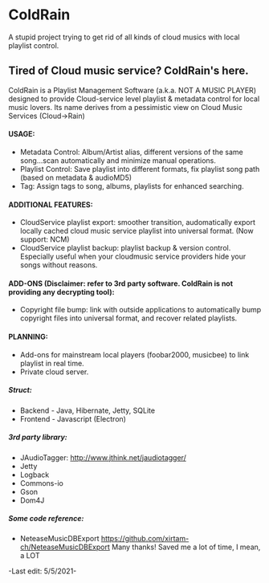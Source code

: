 # ColdRain
A stupid project trying to get rid of all kinds of cloud musics with local playlist control.


## Tired of Cloud music service? ColdRain's here.

ColdRain is a Playlist Management Software (a.k.a. NOT A MUSIC PLAYER) designed to provide Cloud-service level playlist & metadata control for local music lovers. Its name derives from a pessimistic view on Cloud Music Services (Cloud->Rain)

#### USAGE:
- Metadata Control: Album/Artist alias, different versions of the same song...scan automatically and minimize manual operations.
- Playlist Control: Save playlist into different formats, fix playlist song path (based on metadata & audioMD5)
- Tag: Assign tags to song, albums, playlists for enhanced searching.

#### ADDITIONAL FEATURES:
- CloudService playlist export: smoother transition, audomatically export locally cached cloud music service playlist into universal format. (Now support: NCM)
- CloudService playlist backup: playlist backup & version control. Especially useful when your cloudmusic service providers hide your songs without reasons.

#### ADD-ONS (Disclaimer: refer to 3rd party software. ColdRain is not providing any decrypting tool):
- Copyright file bump: link with outside applications to automatically bump copyright files into universal format, and recover related playlists.

#### PLANNING:
- Add-ons for mainstream local players (foobar2000, musicbee) to link playlist in real time.
- Private cloud server.

##### Struct:
- Backend - Java, Hibernate, Jetty, SQLite
- Frontend - Javascript (Electron)

##### 3rd party library:
- JAudioTagger: http://www.jthink.net/jaudiotagger/
- Jetty
- Logback
- Commons-io
- Gson
- Dom4J

##### Some code reference:
- NeteaseMusicDBExport https://github.com/xirtam-ch/NeteaseMusicDBExport Many thanks! Saved me a lot of time, I mean, a LOT

-Last edit: 5/5/2021-

